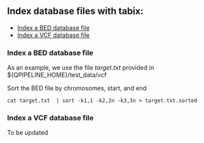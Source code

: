 

## Index database files with **tabix**:
* [Index a BED database file](#Index-a-BED-database-file)
* [Index a VCF database file](#Index-a-VCF-database-file)


### Index a BED database file
As an example, we use the file _target.txt_ provided in ${QPIPELINE_HOME}/test_data/vcf 

Sort the BED file by chromosomes, start, and end
```
cat target.txt  | sort -k1,1 -k2,2n -k3,3n > target.txt.sorted
```



### Index a VCF database file 
To be updated
